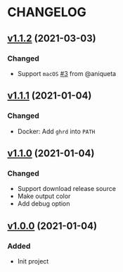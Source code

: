 # CHANGELOG

## [v1.1.2](https://github.com/zero88/gh-release-downloader/releases/tag/v1.1.2) (2021-03-03)

### Changed

- Support `macOS` [#3](https://github.com/zero88/gh-release-downloader/issues/3) from @aniqueta

## [v1.1.1](https://github.com/zero88/gh-release-downloader/releases/tag/v1.1.1) (2021-01-04)

### Changed

- Docker: Add `ghrd` into `PATH`

## [v1.1.0](https://github.com/zero88/gh-release-downloader/releases/tag/v1.1.0) (2021-01-04)

### Changed

- Support download release source
- Make output color
- Add debug option

## [v1.0.0](https://github.com/zero88/gh-release-downloader/releases/tag/v1.0.0) (2021-01-04)

### Added

- Init project

